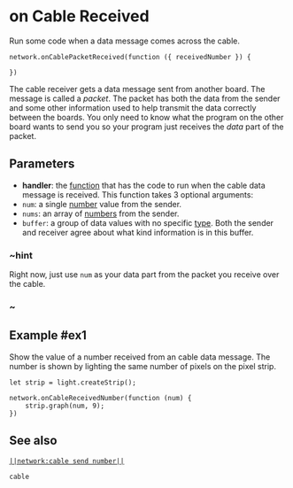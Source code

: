 # on Cable Received

Run some code when a data message comes across the cable.

```sig
network.onCablePacketReceived(function ({ receivedNumber }) { 
	
})
```

The cable receiver gets a data message sent from another board. The message is called a
_packet_. The packet has both the data from the sender and some other information used to help
transmit the data correctly between the boards. You only need to know what the program on the other
board wants to send you so your program just receives the _data_ part of the packet.

## Parameters

* **handler**: the [function](/types/function) that has the code to run when the cable data message is received.
This function takes 3 optional arguments:
* ``num``: a single [number](/types/number) value from the sender.
* ``nums``: an array of [numbers](/types/number) from the sender.
* ``buffer``: a group of data values with no specific [type](/types). Both the sender and receiver agree about what kind information is in this buffer.

### ~hint
Right now, just use ``num`` as your data part from the packet you receive over the cable.
### ~

## Example #ex1

Show the value of a number received from an cable data message. The number is shown by lighting the same number of pixels on the pixel strip.

```blocks
let strip = light.createStrip();

network.onCableReceivedNumber(function (num) {
    strip.graph(num, 9);
})
```

## See also

[``||network:cable send number||``](/reference/network/cable-send-number)

```package
cable
```